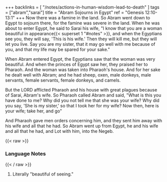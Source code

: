 +++
backlinks = [
  "/notes/actions-in-human-wisdom-lead-to-death"
]
tags = ["abram","sarai"]
title = "Abram Sojourns in Egypt"
ref = "Genesis 12:10-13:1"
+++
Now there was a famine in the land. So Abram went down to Egypt to sojourn there, for the famine was severe in the land. When he was about to enter Egypt, he said to Sarai his wife, "I know that you are a woman beautiful in appearance{{< superset 1 "#notes" >}}, and when the Egyptians see you, they will say, 'This is his wife.' Then they will kill me, but they will let you live. Say you are my sister, that it may go well with me because of you, and that my life may be spared for your sake."

When Abram entered Egypt, the Egyptians saw that the woman was very beautiful. And when the princes of Egypt saw her, they praised her to Pharaoh. And the woman was taken into Pharaoh's house. And for her sake he dealt well with Abram; and he had sheep, oxen, male donkeys, male servants, female servants, female donkeys, and camels.

But the LORD afflicted Pharaoh and his house with great plagues because of Sarai, Abram's wife. So Pharaoh called Abram and said, "What is this you have done to me? Why did you not tell me that she was your wife? Why did you say, 'She is my sister,' so that I took her for my wife? Now then, here is your wife; take her, and go"

And Pharaoh gave men orders concerning him, and they sent him away with his wife and all that he had. So Abram went up from Egypt, he and his wife and all that he had, and Lot with him, into the Negeb.

{{< raw >}} <h3 id="notes">Language Notes</h3> {{< / raw >}}
1. Literally "beautiful of seeing."
